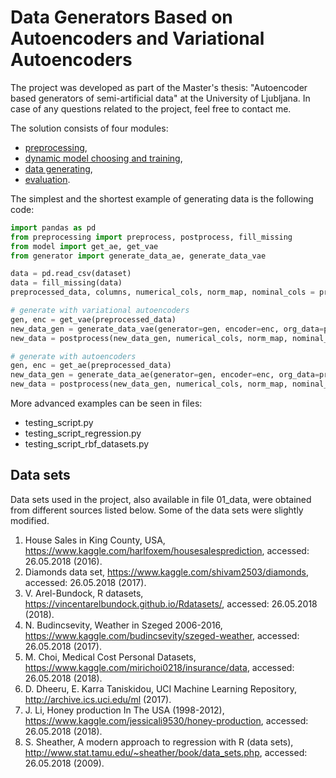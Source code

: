 # Data Generators Based on Autoencoders and Variational Autoencoders

The project was developed as part of the Master's thesis: "Autoencoder based generators of semi-artificial data" at the University of Ljubljana. In case of any questions related to the project, feel free to contact me.

The solution consists of four modules:
- [preprocessing](preprocessing.py),
- [dynamic model choosing and training](model.py),
- [data generating](generator.py),
- [evaluation](evaluation.py).

The simplest and the shortest example of generating data is the following code:
```python
import pandas as pd
from preprocessing import preprocess, postprocess, fill_missing
from model import get_ae, get_vae
from generator import generate_data_ae, generate_data_vae

data = pd.read_csv(dataset)
data = fill_missing(data)
preprocessed_data, columns, numerical_cols, norm_map, nominal_cols = preprocess(data)

# generate with variational autoencoders
gen, enc = get_vae(preprocessed_data)
new_data_gen = generate_data_vae(generator=gen, encoder=enc, org_data=preprocessed_data, n=1000)
new_data = postprocess(new_data_gen, numerical_cols, norm_map, nominal_cols)

# generate with autoencoders
gen, enc = get_ae(preprocessed_data)
new_data_gen = generate_data_ae(generator=gen, encoder=enc, org_data=preprocessed_data, n=1000)
new_data = postprocess(new_data_gen, numerical_cols, norm_map, nominal_cols)
```

More advanced examples can be seen in files:
- testing_script.py
- testing_script_regression.py
- testing_script_rbf_datasets.py

## Data sets
Data sets used in the project, also available in file 01_data, were obtained from different sources listed below. Some of the data sets were slightly modified.

1. House Sales in King County, USA, https://www.kaggle.com/harlfoxem/housesalesprediction, accessed: 26.05.2018 (2016).
1. Diamonds data set, https://www.kaggle.com/shivam2503/diamonds, accessed: 26.05.2018 (2017).
1. V. Arel-Bundock, R datasets, https://vincentarelbundock.github.io/Rdatasets/, accessed: 26.05.2018 (2018).
2. N. Budincsevity, Weather in Szeged 2006-2016, https://www.kaggle.com/budincsevity/szeged-weather, accessed: 26.05.2018 (2017).
3. M. Choi, Medical Cost Personal Datasets, https://www.kaggle.com/mirichoi0218/insurance/data, accessed: 26.05.2018 (2018).
4. D. Dheeru, E. Karra Taniskidou, UCI Machine Learning Repository, http://archive.ics.uci.edu/ml (2017).
5. J. Li, Honey production In The USA (1998-2012), https://www.kaggle.com/jessicali9530/honey-production, accessed: 26.05.2018 (2018).
6. S. Sheather, A modern approach to regression with R (data sets), http://www.stat.tamu.edu/~sheather/book/data_sets.php, accessed: 26.05.2018 (2009).
